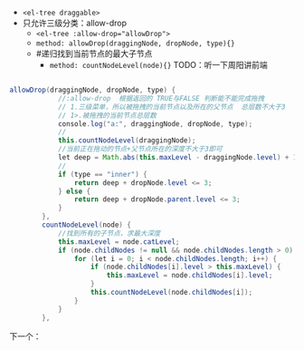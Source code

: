 - `<el-tree draggable>`
- 只允许三级分类：allow-drop
	- `<el-tree :allow-drop="allowDrop">`
	- `method: allowDrop(draggingNode, dropNode, type){}`
	- #递归找到当前节点的最大子节点
		- `method: countNodeLevel(node){}`
TODO：听一下周阳讲前端
```java 

allowDrop(draggingNode, dropNode, type) {
            //:allow-drop  根据返回的 TRUE与FALSE 判断能不能完成拖拽
            // 1.三级菜单，所以被拖拽的当前节点以及所在的父节点  总层数不大于3
            // 1>.被拖拽的当前节点总层数
            console.log("a:", draggingNode, dropNode, type);
            //
            this.countNodeLevel(draggingNode);
            //当前正在拖动的节点+父节点所在的深度不大于3即可
            let deep = Math.abs(this.maxLevel - draggingNode.level) + 1;
            //
            if (type == "inner") {
                return deep + dropNode.level <= 3;
            } else {
                return deep + dropNode.parent.level <= 3;
            }
        },
        countNodeLevel(node) {
            //找到所有的子节点，求最大深度
            this.maxLevel = node.catLevel;
            if (node.childNodes != null && node.childNodes.length > 0) {
                for (let i = 0; i < node.childNodes.length; i++) {
                    if (node.childNodes[i].level > this.maxLevel) {
                        this.maxLevel = node.childNodes[i].level;
                    }
                    this.countNodeLevel(node.childNodes[i]);
                }
            }
        },
```

下一个：